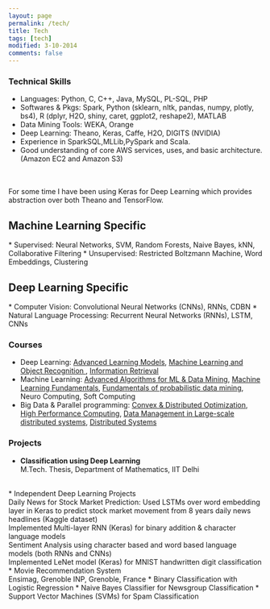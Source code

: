 ```yaml
---
layout: page
permalink: /tech/
title: Tech
tags: [tech]
modified: 3-10-2014
comments: false
---
```


### Technical Skills

* Languages: Python, C, C++, Java, MySQL, PL-SQL, PHP
* Softwares & Pkgs: Spark, Python (sklearn, nltk, pandas, numpy, plotly, bs4), R (dplyr,
H2O, shiny, caret, ggplot2, reshape2), MATLAB 
* Data Mining Tools: WEKA, Orange
* Deep Learning: Theano, Keras, Caffe, H2O, DIGITS (NVIDIA)
* Experience in SparkSQL,MLLib,PySpark and Scala.
* Good understanding of core AWS services, uses, and basic architecture. (Amazon EC2 and Amazon S3)
<br />
<br /> For some time I have been using Keras for Deep Learning which provides abstraction over both Theano and TensorFlow. 
<br />
<h2> Machine Learning Specific </h2>
* Supervised: Neural Networks, SVM, Random Forests, Naive Bayes, kNN, Collaborative Filtering
* Unsupervised: Restricted Boltzmann Machine, Word Embeddings, Clustering
<h2> Deep Learning Specific </h2>
* Computer Vision: Convolutional Neural Networks (CNNs), RNNs, CDBN
* Natural Language Processing: Recurrent Neural Networks (RNNs), LSTM, CNNs

### Courses

* Deep Learning: <a href="http://lear.inrialpes.fr/people/mairal/teaching/2016-2017/MSIAM/">Advanced Learning Models</a>, <a href="http://lear.inrialpes.fr/~verbeek/MLOR.16.17.php">Machine Learning and Object Recognition </a>, <a href="http://ufrima.imag.fr/ue/WebFormation/ue.php?code=GINF533U&ismat=&lang=en">Information Retrieval </a>
* Machine Learning: <a href= "https://msiam.imag.fr/lectures#advanced_algorithms_for_machine_learning_and_data_mining">Advanced Algorithms for ML & Data Mining</a>, <a href= "http://ama.liglab.fr/~amini/Cours/ML/ML.html">Machine Learning Fundamentals</a>, <a href= "http://formations.univ-grenoble-alpes.fr/fr/catalogue/master-XB/sciences-technologies-sante-STS/master-mathematiques-et-applications-program-master-mathematiques-et-applications/parcours-master-of-science-in-industrial-and-applied-mathematics-msiam-subprogram-parcours-master-of-science-in-industrial-and-applied-mathematics-msiam/ue-fundamentals-of-probalistic-data-mining-ISVJOLHU.html">Fundamentals of probabilistic data mining</a>, Neuro Computing, Soft Computing 
* Big Data & Parallel programming: <a href= "https://www.iutzeler.org/CDO/">Convex & Distributed Optimization</a>, <a href= "https://msiam.imag.fr/lectures#high_performance_computing_for_mathematical_models">High Performance Computing</a>, <a href= "https://msiam.imag.fr/lectures#large-scale_data_management">Data Management in Large-scale distributed systems</a>, <a href= "https://msiam.imag.fr/lectures#distributed_system_concepts">Distributed Systems </a>


### Projects

* <strong>Classification using Deep Learning </strong>
<br /> M.Tech. Thesis, Department of Mathematics, IIT Delhi
<br />
* Independent Deep Learning Projects
<br />Daily News for Stock Market Prediction: Used LSTMs over word embedding layer in Keras to predict stock market movement from 8 years daily news headlines (Kaggle dataset)
<br /> Implemented Multi-layer RNN (Keras) for binary addition & character language models
<br /> Sentiment Analysis using character based and word based language models (both RNNs and CNNs)
<br /> Implemented LeNet model (Keras) for MNIST handwritten digit classification
* Movie Recommendation System
<br /> Ensimag, Grenoble INP, Grenoble, France
* Binary Classification with Logistic Regression
* Naive Bayes Classifier for Newsgroup Classification
* Support Vector Machines (SVMs) for Spam Classification


